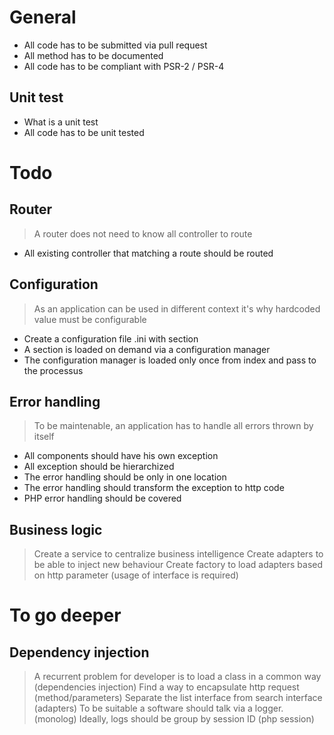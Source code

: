 # General

- All code has to be submitted via pull request
- All method has to be documented
- All code has to be compliant with PSR-2 / PSR-4

## Unit test
- What is a unit test
- All code has to be unit tested

# Todo

## Router
> A router does not need to know all controller to route
- All existing controller that matching a route should be routed

## Configuration
> As an application can be used in different context it's why hardcoded value must be configurable
- Create a configuration file .ini with section
- A section is loaded on demand via a configuration manager
- The configuration manager is loaded only once from index and pass to the processus

## Error handling
> To be maintenable, an application has to handle all errors thrown by itself
- All components should have his own exception
- All exception should be hierarchized
- The error handling should be only in one location
- The error handling should transform the exception to http code
- PHP error handling should be covered

## Business logic 
> Create a service to centralize business intelligence
> Create adapters to be able to inject new behaviour
> Create factory to load adapters based on http parameter (usage of interface is required)

# To go deeper
## Dependency injection
> A recurrent problem for developer is to load a class in a common way (dependencies injection)
> Find a way to encapsulate http request (method/parameters)
> Separate the list interface from search interface (adapters)
> To be suitable a software should talk via a logger. (monolog) Ideally, logs should be group by session ID (php session)